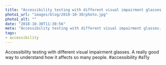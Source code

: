 ```yaml
---
title: "Accessibility testing with different visual impairment glasses. "
photo1_url: "images/blog/2018-10-30/photo.jpg"
photo1_alt: ""
date: "2018-10-30T11:30:56"
meta: "Accessibility testing with different visual impairment glasses. "
tags:
- accessibility
---
```

Accessibility testing with different visual impairment glasses. A really good way to understand how it affects so many people. #accessibility #a11y
